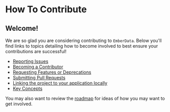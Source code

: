 # How To Contribute

## Welcome!

We are so glad you are considering contributing to `EmberData`. Below you'll find links to topics
detailing how to become involved to best ensure your contributions are successful!

- [Reporting Issues](./contributing/issues.md)
- [Becoming a Contributor](./contributing/become-a-contributor.md)
- [Requesting Features or Deprecations](./contributing/rfc-process.md)
- [Submitting Pull Requests](./contributing/submitting-prs.md)
- [Linking the project to your application locally](./contributing/linking-to-applications.md)
- [Key Concepts](./contributing/key-concepts.md)

You may also want to review the [roadmap](./ROADMAP.md) for ideas of how you may want to get
involved.
